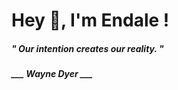 <h1 title="head"> Hey 👋, I'm Endale !</h1>

**<h5><i>" Our intention creates our reality. "</i></h5>**

*<b>___ Wayne Dyer ___</b>*
